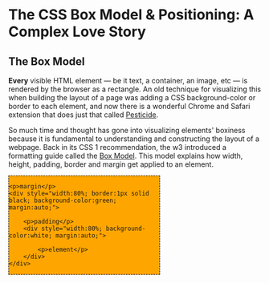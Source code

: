 # The CSS Box Model & Positioning: A Complex Love Story

## The Box Model

**Every** visible HTML element — be it text, a container, an image, etc — is rendered by the browser as a rectangle. An old technique for visualizing this when building the layout of a page was adding a CSS background-color or border to each element, and now there is a wonderful Chrome and Safari extension that does just that called [Pesticide](http://pesticide.io/).

So much time and thought has gone into visualizing elements' boxiness because it is fundamental to understanding and constructing the layout of a webpage. Back in its CSS 1 recommendation, the w3 introduced a formatting guide called the [Box Model](https://developer.mozilla.org/en-US/docs/Web/CSS/box_model). This model explains how width, height, padding, border and margin get applied to an element.

<div style="width:300px; border:1px dashed black; background-color:orange;">
	
    <p>margin</p>
	<div style="width:80%; border:1px solid black; background-color:green; margin:auto;">
    
    	<p>padding</p>
        <div style="width:80%; background-color:white; margin:auto;">
        	
            <p>element</p>
        </div>
    </div>
</div>
  



